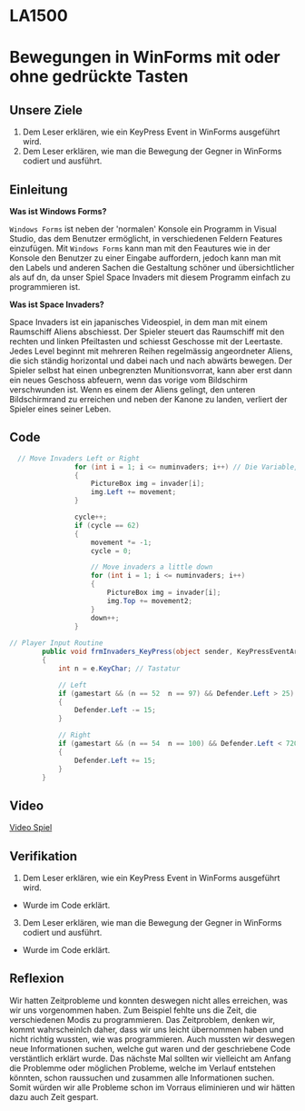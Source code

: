 # LA1500

# Bewegungen in WinForms mit oder ohne gedrückte Tasten

## Unsere Ziele
1. Dem Leser erklären, wie ein KeyPress Event in WinForms ausgeführt wird.
2. Dem Leser erklären, wie man die Bewegung der Gegner in WinForms codiert und ausführt. 

## Einleitung

__Was ist Windows Forms?__

`Windows Forms` ist neben der 'normalen' Konsole ein Programm in Visual Studio, das dem Benutzer ermöglicht, in verschiedenen Feldern Features einzufügen. Mit `Windows Forms` kann man mit den Feautures wie in der Konsole den Benutzer zu einer Eingabe auffordern, jedoch kann man mit den Labels und anderen Sachen die Gestaltung schöner und übersichtlicher als auf dn, da unser Spiel Space Invaders mit diesem Programm einfach zu programmieren ist.

__Was ist Space Invaders?__

Space Invaders ist ein japanisches Videospiel, in dem man mit einem Raumschiff Aliens abschiesst. Der Spieler steuert das Raumschiff mit den rechten und linken Pfeiltasten und schiesst Geschosse mit der Leertaste. Jedes Level beginnt mit mehreren Reihen regelmässig angeordneter Aliens, die sich ständig horizontal und dabei nach und nach abwärts bewegen. Der Spieler selbst hat einen unbegrenzten Munitionsvorrat, kann aber erst dann ein neues Geschoss abfeuern, wenn das vorige vom Bildschirm verschwunden ist. Wenn es einem der Aliens gelingt, den unteren Bildschirmrand zu erreichen und neben der Kanone zu landen, verliert der Spieler eines seiner Leben.

## Code

```csharp
  // Move Invaders Left or Right
                for (int i = 1; i <= numinvaders; i++) // Die Variable, damit das Bild sich bewegt
                {
                    PictureBox img = invader[i];
                    img.Left += movement;
                }

                cycle++;
                if (cycle == 62)
                {
                    movement *= -1;
                    cycle = 0;

                    // Move invaders a little down
                    for (int i = 1; i <= numinvaders; i++)
                    {
                        PictureBox img = invader[i];
                        img.Top += movement2;
                    }
                    down++;
                }
                
// Player Input Routine
        public void frmInvaders_KeyPress(object sender, KeyPressEventArgs e)
        {
            int n = e.KeyChar; // Tastatur

            // Left
            if (gamestart && (n == 52  n == 97) && Defender.Left > 25)
            {
                Defender.Left -= 15;
            }

            // Right
            if (gamestart && (n == 54  n == 100) && Defender.Left < 720)
            {
                Defender.Left += 15;
            }
        }
```

## Video

[Video Spiel](https://youtu.be/oDYmfFeIIhA "Video Spiel")

## Verifikation

1. Dem Leser erklären, wie ein KeyPress Event in WinForms ausgeführt wird.
  - Wurde im Code erklärt.
3. Dem Leser erklären, wie man die Bewegung der Gegner in WinForms codiert und ausführt. 
  - Wurde im Code erklärt.

## Reflexion

Wir hatten Zeitprobleme und konnten deswegen nicht alles erreichen, was wir uns vorgenommen haben. Zum Beispiel fehlte uns die Zeit, die verschiedenen Modis zu programmieren.
Das Zeitproblem, denken wir, kommt wahrscheinlch daher, dass wir uns leicht übernommen haben und nicht richtig wussten, wie was programmieren. Auch mussten wir deswegen neue Informationen suchen, welche gut waren und der geschriebene Code verstäntlich erklärt wurde.
Das nächste Mal sollten wir vielleicht am Anfang die Problemme oder möglichen Probleme, welche im Verlauf entstehen könnten, schon raussuchen und zusammen alle Informationen suchen. Somit würden wir alle Probleme schon im Vorraus eliminieren und wir hätten dazu auch Zeit gespart.
